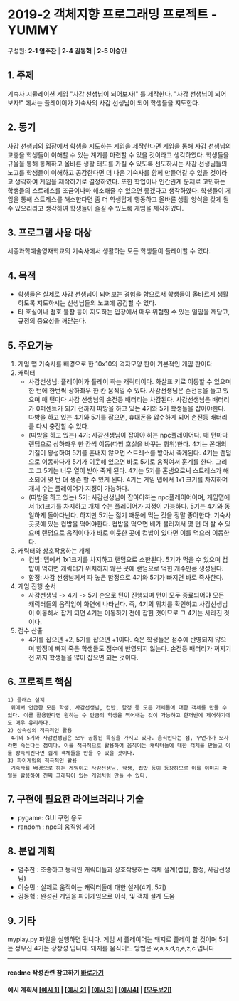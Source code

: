 # 2019-2 객체지향 프로그래밍 프로젝트 - YUMMY
구성원: **2-1 염주찬** | **2-4 김동혁** | **2-5 이승민**

## 1. 주제
기숙사 시뮬레이션 게임 "사감 선생님이 되어보자!" 를 제작한다. "사감 선생님이 되어보자!" 에서는 플레이어가 기숙사의 사감 선생님이 되어 학생들을 지도한다.

## 2. 동기
사감 선생님의 입장에서 학생을 지도하는 게임을 제작한다면 게임을 통해 사감 선생님의 고충을 학생들이 이해할 수 있는 계기를 마련할 수 있을 것이라고 생각하였다. 학생들을 규율을 통해 통제하고 올바른 생활 태도를 가질 수 있도록 선도하시는 사감 선생님들의 노고를 학생들이 이해하고 공감한다면 더 나은 기숙사를 함께 만들어갈 수 있을 것이라고 생각하여 게임을 제작하기로 결정하였다. 또한 학업이나 인간관계 문제로 고민하는 학생들의 스트레스를 조금이나마 해소해줄 수 있으면 좋겠다고 생각하였다. 학생들이 게임을 통해 스트레스를 해소한다면 좀 더 학생답게 행동하고 올바른 생활 양식을 갖게 될 수 있으리라고 생각하여 학생들이 즐길 수 있도록 게임을 제작하였다.

## 3. 프로그램 사용 대상
세종과학예술영재학교의 기숙사에서 생활하는 모든 학생들이 플레이할 수 있다.

## 4. 목적
  * 학생들은 실제로 사감 선생님이 되어보는 경험을 함으로서 학생들이 올바르게 생활하도록 지도하시는 선생님들의 노고에 공감할 수 있다.
  * 타 호실이나 점호 불참 등이 지도하는 입장에서 매우 위험할 수 있는 일임을 깨닫고, 규정의 중요성을 깨닫는다.

## 5. 주요기능
   1) 게임 맵
    기숙사를 배경으로 한 10x10의 격자모양 판이 기본적인 게임 판이다
   2) 캐릭터
      + 사감선생님:
         플레이어가 플레이 하는 캐릭터이다. 화살표 키로 이동할 수 있으며 한 턴에 한번씩 상하좌우 한 칸 움직일 수 있다. 사감선생님은 손전등을 들고 있으며 매 턴마다 사감 선생님의 손전등 배터리는 차감된다. 사감선생님은 배터리가 0퍼센트가 되기 전까지 따방을 하고 있는 4기와 5기 학생들을 잡아야한다. 따방을 하고 있는 4기와 5기를 잡으면, 휴대폰을 압수하게 되어 손전등 배터리를 다시 충전할 수 있다.
      + (따방을 하고 있는) 4기:
           사감선생님이 잡아야 하는 npc플레이어다. 매 턴마다 랜덤으로 상하좌우 한 칸씩 이동(따방 호실을 바꾸는 행위)한다. 4기는 꼰대의 기질이 왕성하여 5기를 혼내지 않으면 스트레스를 받아서 죽게된다. 4기는 랜덤으로 이동하다가 5기가 이웃해 있으면 바로 5기로 움직여서 훈계를 한다. 그리고 그 5기는 너무 열이 받아 죽게 된다. 4기는 5기를 혼냄으로써 스트레스가 해소되어 몇 턴 더 생존 할 수 있게 된다. 4기는 게임 맵에서 1x1 크기를 차지하며 개체 수는 플레이어가 지정이 가능하다.
      + (따방을 하고 있는) 5기:
        사감선생님이 잡아야하는 npc플레이어이며, 게임맵에서 1x1크기를 차지하고 개체 수는 플레이어가 지정이 가능하다. 5기는 4기와 동일하게 돌아다닌다. 하지만 5기는 젊기 때문에 먹는 것을 정말 좋아한다. 기숙사 곳곳에 있는 컵밥을 먹어야한다. 컵밥을 먹으면 배가 불러져서 몇 턴 더 살 수 있으며 랜덤으로 움직이다가 바로 이웃한 곳에 컵밥이 있다면 이를 먹으러 이동한다.
   3) 캐릭터와 상호작용하는 개체
      + 컵밥:
        맵에서 1x1크기를 차지하고 랜덤으로 소한된다. 5기가 먹을 수 있으며 컵밥이 먹히면 캐릭터가 위치하지 않은 곳에 랜덤으로 먹힌 개수만큼 생성된다.
      + 함정:
        사감 선생님께서 파 놓은 함정으로 4기와 5기가 빠지면 바로 즉사한다.
   4) 게임 진행 순서
      + 사감선생님 -> 4기 -> 5기 순으로 턴이 진행되며 턴이 모두 종료되어야 모든 캐릭터들의 움직임이 화면에 나타난다. 즉, 4기의 위치를 확인하고 사감선생님이 이동해서 잡게 되면 4기는 이동하기 전에 잡힌 것이므로 그 4기는 사라진 것이다.
   5) 점수 산출
       + 4기를 잡으면 +2, 5기를 잡으면 +1이다. 죽은 학생들은 점수에 반영되지 않으며 함정에 빠져 죽은 학생들도 점수에 반영되지 않는다. 손전등 배터리가 꺼지기 전 까지 학생들을 많이 잡으면 되는 것이다.

## 6. 프로젝트 핵심
    1) 클래스 설계
     위에서 언급한 모든 학생, 사감선생님, 컵밥, 함정 등 모든 개체들에 대한 객체를 만들 수 있다. 이를 활용한다면 원하는 수 만큼의 학생을 찍어내는 것이 가능하고 한꺼번에 제어하기에도 매우 유리하다.
    2) 상속성의 적극적인 활용
     4기와 5기와 사감선생님은 모두 공통된 특징을 가지고 있다. 움직인다는 점, 무언가가 모자라면 죽는다는 점이다. 이를 적극적으로 활용하여 움직이는 캐릭터들에 대한 객체를 만들고 이를 상속시킨다면 쉽게 객체들을 만들 수 있을 것이다.
    3) 파이게임의 적극적인 활용
     기숙사를 배경으로 하는 게임이고 사감선생님, 학생, 컵밥 등이 등장하므로 이를 이미지 파일을 활용하여 진짜 그래픽이 있는 게임처럼 만들 수 있다.

## 7. 구현에 필요한 라이브러리나 기술
   + pygame: GUI 구현 용도
   + random : npc의 움직임 제어

## 8. **분업 계획**
+ 염주찬 : 조종하고 동적인 캐릭터들과 상호작용하는 객체 설계(컵밥, 함정, 사감선생님)
+ 이승민 : 실제로 움직이는 캐릭터들에 대한 설계(4기, 5기)
+ 김동혁 : 완성된 게임을 파이게임으로 이식, 및 객체 설계 도움

## 9. 기타
myplay.py 파일을 실행하면 됩니다. 게임 시 플레이어는 돼지로 플레이 할 것이며 5기는 정우진 4기는 장창성 입니다. 돼지를 움직이느 방법은 w,a,s,d,q,e,z,c 입니다 
<hr>

#### readme 작성관련 참고하기 [바로가기](https://heropy.blog/2017/09/30/markdown/)

#### 예시 계획서 [[예시 1]](https://docs.google.com/document/d/1hcuGhTtmiTUxuBtr3O6ffrSMahKNhEj33woE02V-84U/edit?usp=sharing) | [[예시 2]](https://docs.google.com/document/d/1FmxTZvmrroOW4uZ34Xfyyk9ejrQNx6gtsB6k7zOvHYE/edit?usp=sharing) | [[예시 3]](https://github.com/goldmango328/2018-OOP-Python-Light) | [[예시4]](https://github.com/ssy05468/2018-OOP-Python-lightbulb) | [[모두보기]](https://github.com/kadragon/oop_project_ex/network/members)
